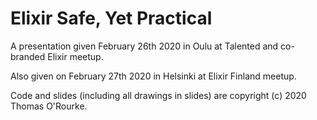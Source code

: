 
# Elixir Safe, Yet Practical

A presentation given February 26th 2020 in Oulu at Talented and co-branded Elixir meetup.

Also given on February 27th 2020 in Helsinki at Elixir Finland meetup. 

Code and slides (including all drawings in slides) are copyright (c) 2020 Thomas O'Rourke.

